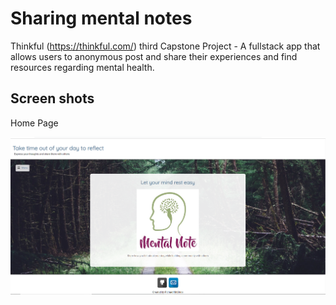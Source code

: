 # Sharing mental notes
Thinkful (https://thinkful.com/) third Capstone Project - A fullstack app that allows users to anonymous post and share their experiences and find resources regarding mental health.

## Screen shots

Home Page

![start page](screen-shots/mental-note.homescreen.PNG)
